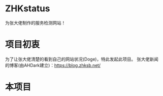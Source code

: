 # ZHKstatus
为张大佬制作的服务检测网站！
# 项目初衷
为了让张大佬清楚的看到自己的网站状况(Doge)，特此发起此项目。
张大佬新闻的博客(由AHDark建立)：https://blog.zhksb.net/
# 本项目
